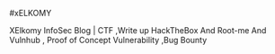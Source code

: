 #xELKOMY

XElkomy InfoSec Blog | CTF ,Write up HackTheBox And Root-me And Vulnhub , Proof of Concept Vulnerability ,Bug Bounty
